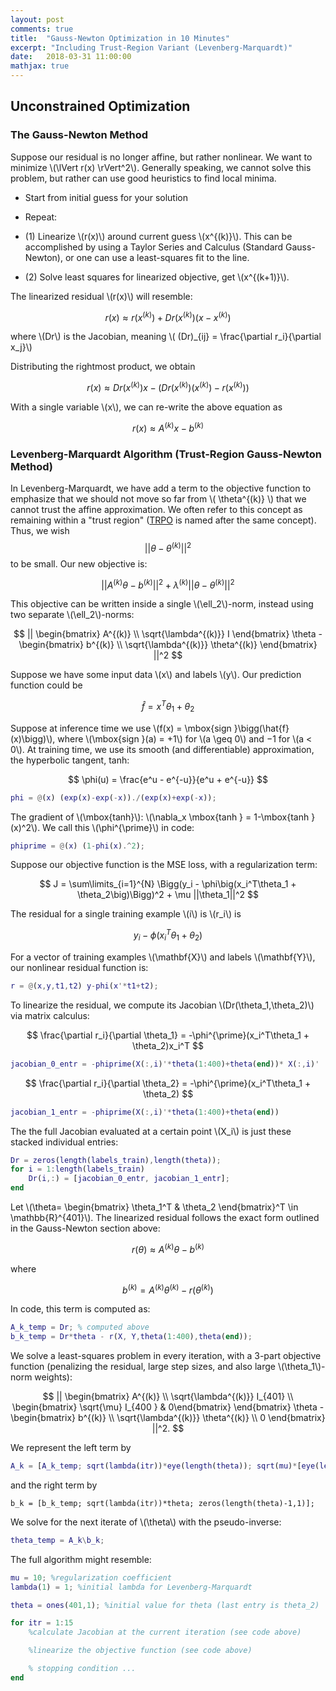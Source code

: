 ```yaml
---
layout: post
comments: true
title:  "Gauss-Newton Optimization in 10 Minutes"
excerpt: "Including Trust-Region Variant (Levenberg-Marquardt)"
date:   2018-03-31 11:00:00
mathjax: true
---
```



## Unconstrained Optimization

### The Gauss-Newton Method

Suppose our residual is no longer affine, but rather nonlinear. We want to minimize \\(\lVert r(x) \rVert^2\\). Generally speaking, we cannot solve this problem, but rather can use good heuristics to find local minima.

- Start from initial guess for your solution

- Repeat:

- (1) Linearize \\(r(x)\\) around current guess \\(x^{(k)}\\). This can be accomplished by using a Taylor Series and Calculus (Standard Gauss-Newton), or one can use a least-squares fit to the line.
- (2) Solve least squares for linearized objective, get \\(x^{(k+1)}\\).

The linearized residual \\(r(x)\\) will resemble:

$$
r(x) \approx r(x^{(k)}) + Dr(x^{(k)}) (x-x^{(k)})
$$

where \\(Dr\\) is the Jacobian, meaning \\( (Dr)_{ij} = \frac{\partial r_i}{\partial x_j}\\)

Distributing the rightmost product, we obtain

$$
r(x) \approx Dr(x^{(k)})x - \bigg(Dr(x^{(k)}) (x^{(k)}) - r(x^{(k)}) \bigg)
$$

With a single variable \\(x\\), we can re-write the above equation as

$$
r(x) \approx A^{(k)}x - b^{(k)}
$$

### Levenberg-Marquardt Algorithm (Trust-Region Gauss-Newton Method)

In Levenberg-Marquardt, we have add a term to the objective function to emphasize that we should not move so far from \\( \theta^{(k)} \\) that we cannot trust the affine approximation. We often refer to this concept as remaining within a "trust region" ([TRPO](https://arxiv.org/abs/1502.05477) is named after the same concept). Thus, we wish 
$$
|| \theta - \theta^{(k)} ||^2
$$
 to be small. Our new objective is:

$$
||A^{(k)} \theta - b^{(k)}||^2 + \lambda^{(k)} || \theta − \theta^{(k)}||^2
$$

This objective can be written inside a single \\(\ell_2\\)-norm, instead using two separate \\(\ell_2\\)-norms:

$$
|| \begin{bmatrix} A^{(k)} \\ \sqrt{\lambda^{(k)}} I \end{bmatrix} \theta - \begin{bmatrix} b^{(k)} \\ \sqrt{\lambda^{(k)}} \theta^{(k)} \end{bmatrix} ||^2
$$

Suppose we have some input data \\(x\\) and labels \\(y\\). Our prediction function could be 

$$
\hat{f} = x^T\theta_1 + \theta_2
$$

Suppose at inference time we use \\(f(x) = \mbox{sign }\bigg(\hat{f}(x)\bigg)\\), where \\(\mbox{sign }(a) = +1\\) for \\(a \geq 0\\) and −1 for \\(a < 0\\). At training time, we use its smooth (and differentiable) approximation, the hyperbolic tangent, tanh:

$$
\phi(u) = \frac{e^u - e^{-u}}{e^u + e^{-u}}
$$

```matlab
phi = @(x) (exp(x)-exp(-x))./(exp(x)+exp(-x));
```

The gradient of \\(\mbox{tanh}\\): \\(\nabla_x \mbox{tanh } = 1-\mbox{tanh }(x)^2\\). We call this \\(\phi^{\prime}\\) in code:
```matlab
phiprime = @(x) (1-phi(x).^2);
```

Suppose our objective function is the MSE loss, with a regularization term:

$$
J = \sum\limits_{i=1}^{N} \Bigg(y_i - \phi\big(x_i^T\theta_1 + \theta_2\big)\Bigg)^2 + \mu ||\theta_1||^2
$$

The residual for a single training example \\(i\\) is \\(r_i\\) is 

$$
y_i - \phi\big(x_i^T\theta_1 + \theta_2\big)
$$

For a vector of training examples \\(\mathbf{X}\\) and labels \\(\mathbf{Y}\\), our nonlinear residual function is:
```matlab
r = @(x,y,t1,t2) y-phi(x'*t1+t2);
```

To linearize the residual, we compute its Jacobian \\(Dr(\theta_1,\theta_2)\\) via matrix calculus:

$$
\frac{\partial r_i}{\partial \theta_1} = -\phi^{\prime}(x_i^T\theta_1 + \theta_2)x_i^T
$$

```matlab
jacobian_0_entr = -phiprime(X(:,i)'*theta(1:400)+theta(end))* X(:,i)'
```

$$
\frac{\partial r_i}{\partial \theta_2} = -\phi^{\prime}(x_i^T\theta_1 + \theta_2)
$$
```matlab
jacobian_1_entr = -phiprime(X(:,i)'*theta(1:400)+theta(end))
```
The the full Jacobian evaluated at a certain point \\(X_i\\) is just these stacked individual entries:
```matlab
Dr = zeros(length(labels_train),length(theta));
for i = 1:length(labels_train)
	Dr(i,:) = [jacobian_0_entr, jacobian_1_entr];
end
```
Let \\(\theta= \begin{bmatrix} \theta_1^T & \theta_2 \end{bmatrix}^T \in \mathbb{R}^{401}\\). The linearized residual follows the exact form outlined in the Gauss-Newton section above:

$$
r(\theta) \approx A^{(k)}\theta - b^{(k)}
$$

where

$$
b^{(k)} = A^{(k)} \theta^{(k)} - r\bigg(\theta^{(k)}\bigg)
$$

In code, this term is computed as:
```matlab
A_k_temp = Dr; % computed above
b_k_temp = Dr*theta - r(X, Y,theta(1:400),theta(end));
```

We solve a least-squares problem in every iteration, with a 3-part objective function (penalizing the residual, large step sizes, and also large \\(\theta_1\\)-norm weights):

$$
|| \begin{bmatrix} A^{(k)} \\ \sqrt{\lambda^{(k)}} I_{401} \\ \begin{bmatrix} \sqrt{\mu} I_{400 } & 0\end{bmatrix} \end{bmatrix} \theta - \begin{bmatrix} b^{(k)} \\ \sqrt{\lambda^{(k)}} \theta^{(k)} \\ 0 \end{bmatrix} ||^2.
$$

We represent the left term by
```matlab
A_k = [A_k_temp; sqrt(lambda(itr))*eye(length(theta)); sqrt(mu)*[eye(length(theta)-1) zeros(length(theta)-1,1)]];
```
and the right term by
```
b_k = [b_k_temp; sqrt(lambda(itr))*theta; zeros(length(theta)-1,1)];
```

We solve for the next iterate of \\(\theta\\) with the pseudo-inverse:
```matlab
theta_temp = A_k\b_k;
```


The full algorithm might resemble:
```matlab
mu = 10; %regularization coefficient
lambda(1) = 1; %initial lambda for Levenberg-Marquardt

theta = ones(401,1); %initial value for theta (last entry is theta_2)

for itr = 1:15
	%calculate Jacobian at the current iteration (see code above)

	%linearize the objective function (see code above)

	% stopping condition ...
end

```